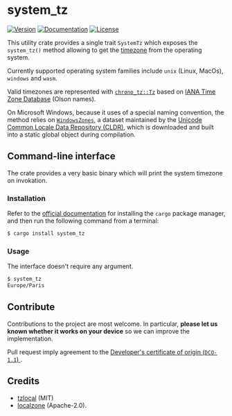 # system_tz

[![Version](https://img.shields.io/crates/v/system_tz.svg)](https://crates.io/crates/l/system_tz)
[![Documentation](https://img.shields.io/docsrs/system_tz)](https://docs.rs/system_tz)
[![License](https://img.shields.io/crates/l/system_tz.svg)](https://crates.io/crates/l/system_tz)

This utility crate provides a single trait `SystemTz` which exposes the `system_tz()`
method allowing to get the [timezone](https://en.wikipedia.org/wiki/Time_zone)
from the operating system.

Currently supported operating system families include `unix` (Linux, MacOs), `windows` and `wasm`.

Valid timezones are represented with [`chrono_tz::Tz`](https://docs.rs/chrono-tz/latest/chrono_tz/enum.Tz.html) based on [IANA Time Zone Database](https://www.iana.org/time-zones) (Olson names).

On Microsoft Windows, because it uses of a special naming convention,
the method relies on [`WindowsZones`](https://github.com/unicode-org/cldr/blob/main/common/supplemental/windowsZones.xml),
a dataset maintained by the [Unicode Common Locale Data Repository (CLDR)](https://cldr.unicode.org/),
which is downloaded and built into a static global object during compilation.

## Command-line interface

The crate provides a very basic binary which will print the system timezone on invokation.

### Installation

Refer to the [official documentation](https://www.rust-lang.org/learn/get-started)
for installing the `cargo` package manager, and then run the following command
from a terminal:

```bash
$ cargo install system_tz
```

### Usage

The interface doesn't require any argument.

```bash
$ system_tz
Europe/Paris
```

## Contribute

Contributions to the project are most welcome.
In particular, **please let us known whether it works on your device**
so we can improve the implementation.

Pull request imply agreement to the [Developer's certificate of origin (`DCO-1.1`) ](https://developercertificate.org/).

## Credits

* [tzlocal](https://github.com/regebro/tzlocal) (MIT)
* [localzone](https://github.com/mitsuhiko/localzone) (Apache-2.0).
